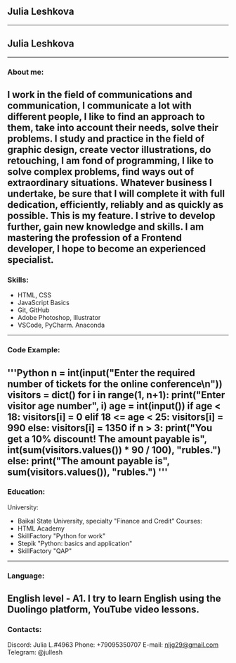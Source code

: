 ## Julia Leshkova
---------
## Julia Leshkova
----------
### About me:
I work in the field of communications and communication, I communicate a lot with different people, I like to find an approach to them, take into account their needs, solve their problems.
I study and practice in the field of graphic design, create vector illustrations, do retouching, I am fond of programming, I like to solve complex problems, find ways out of extraordinary situations.
Whatever business I undertake, be sure that I will complete it with full dedication, efficiently, reliably and as quickly as possible. This is my feature.
I strive to develop further, gain new knowledge and skills. I am mastering the profession of a Frontend developer, I hope to become an experienced specialist.
----------
### Skills:
* HTML, CSS
* JavaScript Basics 
* Git, GitHub
* Adobe Photoshop, Illustrator
* VSCode, PyCharm. Anaconda
----------
### Code Example:
'''Python
n = int(input("Enter the required number of tickets for the online conference\n"))
visitors = dict()
for i in range(1, n+1):
    print("Enter visitor age number", i)
    age = int(input())
    if age < 18:
        visitors[i] = 0
    elif 18 <= age < 25:
        visitors[i] = 990
    else:
        visitors[i] = 1350
if n > 3:
    print("You get a 10% discount! The amount payable is", int(sum(visitors.values()) * 90 / 100), "rubles.")
else:
    print("The amount payable is", sum(visitors.values()), "rubles.")
'''
----------
### Education:
University:
* Baikal State University, specialty "Finance and Credit"
Courses:
* HTML Academy
* SkillFactory "Python for work"
* Stepik "Python: basics and application"
* SkillFactory "QAP"
----------
### Language:
English level - A1.
I try to learn English using the Duolingo platform, YouTube video lessons.
---------
### Contacts:
Discord: Julia L.#4963
Phone: +79095350707
E-mail: nljg29@gmail.com
Telegram: @jullesh